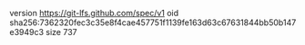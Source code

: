 version https://git-lfs.github.com/spec/v1
oid sha256:7362320fec3c35e8f4cae457751f1139fe163d63c67631844bb50b147e3949c3
size 737
